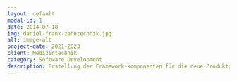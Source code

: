 ```yaml
---
layout: default
modal-id: 1
date: 2014-07-18
img: daniel-frank-zahntechnik.jpg
alt: image-alt
project-date: 2021-2023
client: Medizintechnik
category: Software Development
description: Erstellung der Framework-komponenten für die neue Produktgeneration mit Architektur- und Konzeptwechsel. Die Frameworkkomponenten beinhalten Hardwarehandling, Softwarefeatures, Kommunikations- und Steuerungsinfrastruktur und UI-Elemente
---
```

